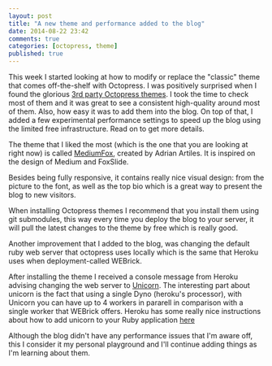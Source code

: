 ```yaml
---
layout: post
title: "A new theme and performance added to the blog"
date: 2014-08-22 23:42
comments: true
categories: [octopress, theme]
published: true
---
```

This week I started looking at how to modify or replace the "classic" theme that comes off-the-shelf with Octopress. I was positively surprised when I found the glorious [3rd party Octopress themes](https://github.com/imathis/octopress/wiki/3rd-Party-Octopress-Themes). I took the time to check most of them and it was great to see a consistent high-quality around most of them. Also, how easy it was to add them into the blog. On top of that, I added a few experimental performance settings to speed up the blog using the limited free infrastructure. Read on to get more details.
<!--more-->

The theme that I liked the most (which is the one that you are looking at right now) is called [MediumFox](http://https://github.com/sevenadrian/MediumFox), created by Adrian Artiles. It is inspired on the design of Medium and FoxSlide.

Besides being fully responsive, it contains really nice visual design: from the picture to the font, as well as the top bio which is a great way to present the blog to new visitors.

When installing Octopress themes I recommend that you install them using git submodules, this way every time you deploy the blog to your server, it will pull the latest changes to the theme by free which is really good.

Another improvement that I added to the blog, was changing the default ruby web server that octopress uses locally which is the same that Heroku uses when deployment-called WEBrick.

After installing the theme I received a console message from Heroku advising changing the web server to [Unicorn](http://unicorn.bogomips.org/). The interesting part about unicorn is the fact that using a single Dyno (heroku's processor), with Unicorn you can have up to 4 workers in pararell in comparison with a single worker that WEBrick offers. Heroku has some really nice instructions about how to add unicorn to your Ruby application [here](https://devcenter.heroku.com/articles/rails-unicorn)

Although the blog didn't have any performance issues that I'm aware off, this I consider it my personal playground and I'll continue adding things as I'm learning about them.
